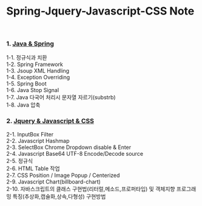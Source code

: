 # Spring-Jquery-Javascript-CSS Note
<br>

### 1. [Java & Spring](https://github.com/jukyellow/java-spring-jquery-javascript-css-note/blob/master/back-end(java,spring))  
1-1. 정규식과 치환  
1-2. Spring Framework  
1-3. Jsoup XML Handling  
1-4. Exception Overriding  
1-5. Spring Boot  
1-6. Java Stop Signal  
1-7. Java 다국어 처리시 문자열 자르기(substrb)  
1-8. Java 압축  


### 2. [Jquery & Javascript & CSS](https://github.com/jukyellow/java-spring-jquery-javascript-css-note/tree/master/front-end(javascript-jquery))  
2-1. InputBox Filter  
2-2. Javascript Hashmap  
2-3. SelectBox Chrome Dropdown disable & Enter  
2-4. Javascript Base64 UTF-8 Encode/Decode source  
2-5. 정규식  
2-6. HTML Table 작업  
2-7. CSS Position / Image Popup / Centerized  
2-9. Javascript Chart(billboard-chart)  
2-10. 자바스크립트의 클래스 구현법(리터럴,메소드,프로퍼타입) 및 객체지향 프로그래밍 특징(추상화,캡슐화,상속,다형성) 구현방법  
